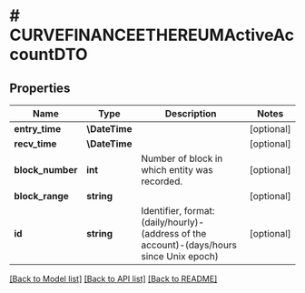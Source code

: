 # # CURVEFINANCEETHEREUMActiveAccountDTO

## Properties

Name | Type | Description | Notes
------------ | ------------- | ------------- | -------------
**entry_time** | **\DateTime** |  | [optional]
**recv_time** | **\DateTime** |  | [optional]
**block_number** | **int** | Number of block in which entity was recorded. | [optional]
**block_range** | **string** |  | [optional]
**id** | **string** | Identifier, format: (daily/hourly)-(address of the account)-(days/hours since Unix epoch) | [optional]

[[Back to Model list]](../../README.md#models) [[Back to API list]](../../README.md#endpoints) [[Back to README]](../../README.md)
